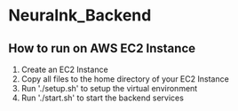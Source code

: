 # NeuraInk_Backend
 
## How to run on AWS EC2 Instance
1. Create an EC2 Instance
2. Copy all files to the home directory of your EC2 Instance
3. Run './setup.sh' to setup the virtual environment
4. Run './start.sh' to start the backend services
